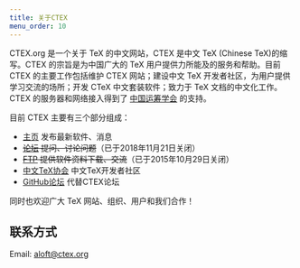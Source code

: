 ```yaml
---
title: 关于CTEX
menu_order: 10
---
```

CTEX.org 是一个关于 TeX 的中文网站，CTEX 是中文 TeX (Chinese TeX)的缩写。CTEX 的宗旨是为中国广大的 TeX 用户提供力所能及的服务和帮助。目前 CTEX 的主要工作包括维护 CTEX 网站；建设中文 TeX 开发者社区，为用户提供学习交流的场所；开发 CTeX 中文套装软件；致力于 TeX 文档的中文化工作。CTEX 的服务器和网络接入得到了 [中国运筹学会](https://www.orsc.org.cn) 的支持。

目前 CTEX 主要有三个部分组成：
- [主页](https://ctex.org) 发布最新软件、消息
- ~~[论坛](http://bbs.ctex.org) 提问、讨论问题~~（已于2018年11月21日关闭）
- ~~[FTP](ftp://ftp.ctex.org) 提供软件资料下载、交流~~（已于2015年10月29日关闭）
- [中文TeX协会](https://github.com/CTeX-org) 中文TeX开发者社区
- [GitHub论坛](https://github.com/CTeX-org/forum) 代替CTEX论坛

同时也欢迎广大 TeX 网站、组织、用户和我们合作！

## 联系方式

Email: aloft@ctex.org
